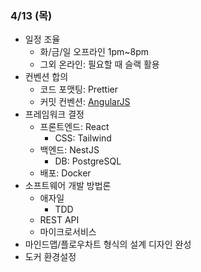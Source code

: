 ### 4/13 (목)

- 일정 조율
    - 화/금/일 오프라인 1pm~8pm
    - 그외 온라인: 필요할 때 슬랙 활용
- 컨벤션 합의
    - 코드 포맷팅: Prettier
    - 커밋 컨벤션: [AngularJS](https://80000coding.oopy.io/00bcbffd-6fbb-4be4-81ab-ef0925efd267)
- 프레임워크 결정
    - 프론트엔드: React
        - CSS: Tailwind
    - 백엔드: NestJS
        - DB: PostgreSQL
    - 배포: Docker
- 소프트웨어 개발 방법론
    - 애자일
        - TDD
    - REST API
    - 마이크로서비스
- 마인드맵/플로우차트 형식의 설계 디자인 완성
- 도커 환경설정
